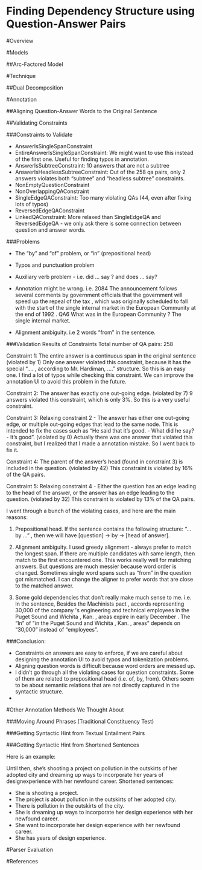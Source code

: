 Finding Dependency Structure using Question-Answer Pairs
============

#Overview

#Models

##Arc-Factored Model

#Technique

##Dual Decomposition

#Annotation

##Aligning Question-Answer Words to the Original Sentence

##Validating Constraints


###Constraints to Validate


   * AnswerIsSingleSpanConstraint
   * EntireAnswerIsSingleSpanConstraint: We might want to use this instead of the first one. Useful for finding typos in annotation.
   * AnswerIsSubtreeConstraint: 10 answers that are not a subtree
   * AnswerIsHeadlessSubtreeConstraint: Out of the 258 qa pairs, only 2 answers violates both “subtree” and “headless subtree” constraints.
   * NonEmptyQuestionConstraint
   * NonOverlappingQAConstraint
   * SingleEdgeQAConstraint: Too many violating QAs (44, even after fixing lots of typos)
   * ReversedEdgeQAConstraint
   * LinkedQAConstraint: More relaxed than SingleEdgeQA and ReversedEdgeQA - we only ask there is some connection between question and answer words.

###Problems


   * The “by” and “of” problem, or “in” (prepositional head)
   * Typos and punctuation problem
   * Auxiliary verb problem - i.e. did … say ? and does … say?
   * Annotation might be wrong. i.e.
2084  The announcement follows several comments by government officials that the government will speed up the repeal of the tax , which was originally scheduled to fall with the start of the single internal market in the European Community at the end of 1992 .
QA6  What was in the European Community ? The single internal market.

   * Alignment ambiguity. i.e 2 words “from” in the sentence.

###Validation Results of Constraints
Total number of QA pairs: 258 

Constraint 1: The entire answer is a continuous span in the original sentence (violated by 1)
Only one answer violated this constraint, because it has the special “…. , according to Mr. Hardiman, ….” structure. So this is an easy one.
I find a lot of typos while checking this constraint. We can improve the annotation UI to avoid this problem in the future.

Constraint 2: The answer has exactly one out-going edge. (violated by 7)
9 answers violated this constraint, which is only 3%. So this is a very useful constraint.

Constraint 3: Relaxing constraint 2 - The answer has either one out-going edge, or multiple out-going edges that lead to the same node. This is intended to fix the cases such as “He said that it’s good. - What did he say? - It’s good”. (violated by 0)
Actually there was one answer that violated this constraint, but I realized that I made a annotation mistake. So I went back to fix it.

Constraint 4: The parent of the answer’s head (found in constraint 3) is included in the question. (violated by 42)
This constraint is violated by 16% of the QA pairs.

Constraint 5: Relaxing constraint 4 - Either the question has an edge leading to the head of the answer, or the answer has an edge leading to the question. (violated by 32)
This constraint is violated by 13% of the QA pairs.

I went through a bunch of the violating cases, and here are the main reasons:
1. Prepositional head. If the sentence contains the following structure:
“… by …” , then we will have [question] -> by -> [head of answer].

2. Alignment ambiguity.
I used greedy alignment - always prefer to match the longest span. If there are multiple candidates with same length, then match to the first encountered one. This works really well for matching answers. But questions are much messier because word order is changed. Sometimes single word spans such as “from” in the question got mismatched. I can change the aligner to prefer words that are close to the matched answer.

3. Some gold dependencies that don’t really make much sense to me.
i.e. In the sentence,
Besides the Machinists pact , accords representing 30,000 of the company 's engineering and technical employees in the Puget Sound and Wichita , Kan. , areas expire in early December .
The “In” of "in the Puget Sound and Wichita , Kan. , areas” depends on “30,000” instead of “employees”.

###Conclusion:
- Constraints on answers are easy to enforce, if we are careful about designing the annotation UI to avoid typos and tokenization problems.
- Aligning question words is difficult because word orders are messed up.
- I didn’t go through all the violating cases for question constraints. Some of them are related to prepositional head (i.e. of, by, from). Others seem to be about semantic relations that are not directly captured in the syntactic structure.
- 


#Other Annotation Methods We Thought About


###Moving Around Phrases (Traditional Constituency Test)


###Getting Syntactic Hint from Textual Entailment Pairs


###Getting Syntactic Hint from Shortened Sentences


Here is an example:

Until then, she’s shooting a project on pollution in the outskirts of her adopted city and dreaming up ways to incorporate her years of designexperience with her newfound career.
Shortened sentences:
- She is shooting a project.
- The project is about pollution in the outskirts of her adopted city.
- There is pollution in the outskirts of the city.
- She is dreaming up ways to incorporate her design experience with her newfound career.
- She want to incorporate her design experience with her newfound career.
- She has years of design experience.


#Parser Evaluation




#References
